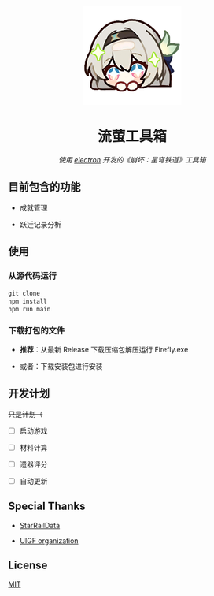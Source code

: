 <p align="center">
    <img src="./src/img/icon.png" width="200" height="200" alt="Firefly">
</p>

<div align="center">

# 流萤工具箱

_使用 [electron](https://github.com/electron/electron) 开发的《崩坏：星穹铁道》工具箱_

</div>

## 目前包含的功能

- 成就管理

- 跃迁记录分析

## 使用

### 从源代码运行

```
git clone
npm install
npm run main
```

### 下载打包的文件

+ **推荐**：从最新 Release 下载压缩包解压运行 Firefly.exe

+ 或者：下载安装包进行安装

## 开发计划

~~只是计划（~~

- [ ] 启动游戏

- [ ] 材料计算

- [ ] 遗器评分

- [ ] 自动更新

## Special Thanks

- [StarRailData](https://github.com/Dimbreath/StarRailData)

- [UIGF organization](https://uigf.org)

## License

[MIT](./LICENSE)